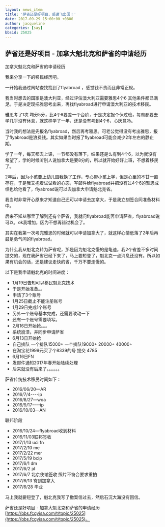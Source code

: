 ```yaml
---
layout: news_item
title: '萨省还是好项目，感谢飞出国！'
date: 2017-09-29 15:00:00 +0800
author: jacqueline 
categories: [say]
bbsid: 25025
---
```


## 萨省还是好项目 - 加拿大魁北克和萨省的申请经历

加拿大魁北克和萨省的申请经历

我来分享一下的移民经历吧。

一开始我通过网站查找找到了flyabroad ，感觉钱不贵而且非常正规。

我当时想去的国家是澳大利亚，经过评估澳大利亚需要雅思4个6 其他条件都已满足。于是决定现把雅思考出来，再找flyabroad进行申请澳大利亚的技术移民。

雅思考了1次 均分5分，比4个6要差一个台阶，于是决定报个保过班，每周都要去学几乎没有休息，就这样学了一年，还是没有考到4个6，心灰意冷。

当时我的想法是先报名flyabroad，然后再考雅思。可老公觉得没有考出雅思，报了flyabroad是浪费钱。其实如果当时报了flyabroad可能会减少2年左右的静止期。

学了一年，每天都去上课，一节都没有落下，结果还是么有到4个6，以为就没有希望了，学的时候听别人说加拿大是要8分的，所以就开始好好上班，不想着移民了。

2年后，因为小孩要上幼儿园我换了工作，专心带小孩上学，但是心里的不甘一直存在，于是我又抱着试试看的心态，写邮件给flyabroad并把没有过4个6的雅思成绩也给他看了，flyabroad说可以去加拿大申请魁北克省。

我当时非常开心原来才知道自己还可以申请去加拿大，于是我立刻签合同准备材料中。

后来不知从哪里了解到还有个萨省，我就问flyabroad能否申请萨省，flyabroad说可以，ok我增加，因为不想再错过机会了。

其实在我第一次考完雅思的时候就可以申请加拿大了，就这样心情低落了2年后再鼓足勇气问的flyabroad。

为什么我从魁北克转为萨省呢，那是因为魁北克慢的是龟速，我2个省差不多时间提交的，现在我萨省已经下来了，马上要短登了，魁北克一点消息还没有。所以如果有机会的话，还是建议走快的省，千万不要走慢的。

以下是我申请魁北克的时间进度：

* 1月19日告知可以移民魁北克技术
* 于是开始准备。。
* 申请了3个账号
* 1月25日截止不能注册账号
* 1月29日完成1个账号
* 另外一个账号基本完成，还需要改动一下
* 还有一个账号需要填写。
* 2月16日开始抢。。。
* 系统崩溃，并同步申请萨省
* 6月13日开始抢
* 自己排队 一个排队15000+ 一个排队19000+ 20000+ 40000+
* 在淘宝花1999元买了个8339的号 提交 4785
* 6月16日FN
* 发邮件通知2017年春开始陆续处理
* 后来就没有后来了。。。。。。

萨省传统技术移民时间如下：

* 2016/06/20—AR
* 2016/7/4----ip
* 2016/8/27—woa
* 2016/9/17----ip
* 2016/10/03—AN

联邦阶段

* 2016/10/24—flyabroad收到材料
* 2016/11/03联邦签收
* 2017/1/13 uci fn
* 2017/2/10 me
* 2017/2/22 mer
* 2017/5/19 bcip
* 2017/6/1 dm
* 2017/6/2 pl
* 2017/6/7 北京使馆签收 照片不符合要求重拍
* 2017/6/13 寄到加拿大
* 2017/6/28 毕业

马上我就要短登了，魁北克我写了撤案信过去，然后石沉大海没有回信。

萨省还是好项目 - 加拿大魁北克和萨省的申请经历 [https://bbs.fcgvisa.com/t/topic/25025](https://bbs.fcgvisa.com/t/topic/25025)。